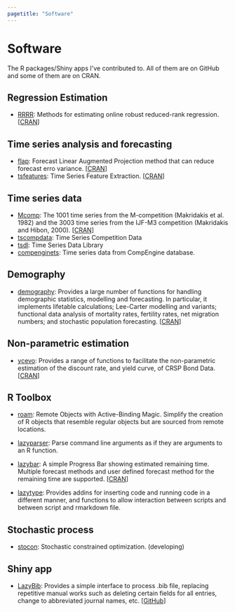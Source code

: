 ```yaml
---
pagetitle: "Software"
---
```


# Software

The R packages/Shiny apps I've contributed to. All of them are on GitHub and some of them are on CRAN.

## Regression Estimation

* [RRRR](https://pkg.yangzhuoranyang.com/RRRR): Methods for estimating online robust reduced-rank regression. [[CRAN](https://CRAN.R-project.org/package=RRRR)]

## Time series analysis and forecasting

* [flap](https://github.com/FinYang/flap): Forecast Linear Augmented Projection method that can reduce forecast erro variance. [[CRAN](https://cloud.r-project.org/package=flap)] 
* [tsfeatures](https://pkg.robjhyndman.com/tsfeatures/): Time Series Feature Extraction. [[CRAN](https://cloud.r-project.org/package=tsfeatures)] 

## Time series data 
* [Mcomp](https://pkg.robjhyndman.com/Mcomp): The 1001 time series from the M-competition (Makridakis et al. 1982) and the 3003 time series from the IJF-M3 competition (Makridakis and Hibon, 2000). [[CRAN](https://cloud.r-project.org/package=Mcomp)]   
* [tscompdata](http://pkg.robjhyndman.com/tscompdata/): Time Series Competition Data   
* [tsdl](https://pkg.yangzhuoranyang.com/tsdl/): Time Series Data Library
* [compenginets](https://pkg.robjhyndman.com/compenginets/): Time series data from CompEngine database.

## Demography

* [demography](https://github.com/robjhyndman/demography): Provides a large number of functions for handling demographic statistics, modelling and forecasting. In particular, it implements lifetable calculations; Lee-Carter modelling and variants; functional data analysis of mortality rates, fertility rates, net migration numbers; and stochastic population forecasting. [[CRAN](https://cloud.r-project.org/package=demography)] 

## Non-parametric estimation

* [ycevo](https://github.com/bonsook/ycevo): Provides a range of functions to facilitate the non-parametric estimation of the discount rate, and yield curve, of CRSP Bond Data. [[CRAN](https://CRAN.R-project.org/package=ycevo)]

## R Toolbox

* [roam](https://github.com/FinYang/roam): Remote Objects with Active-Binding Magic. Simplify the creation of R objects that resemble regular objects but are sourced from remote locations.

* [lazyparser](https://github.com/FinYang/lazyparser): Parse command line arguments as if they are arguments to an R function.

* [lazybar](https://pkg.yangzhuoranyang.com/lazybar/): A simple Progress Bar showing estimated remaining time. Multiple forecast methods and user defined forecast method for the remaining time are supported. [[CRAN](https://CRAN.R-project.org/package=lazybar)]

* [lazytype](http://pkg.yangzhuoranyang.com/lazytype/): Provides addins for inserting code and running code in a different manner, and functions to allow interaction between scripts and between script and rmarkdown file.


## Stochastic process  
* [stocon](https://pkg.yangzhuoranyang.com/stocon): Stochastic constrained optimization. (developing)

## Shiny app

* [LazyBib](https://finyang.shinyapps.io/lazybib/): Provides a simple interface to process .bib file, replacing repetitive manual works such as deleting certain fields for all entries, change to abbreviated journal names, etc. [[GitHub](https://github.com/FinYang/LazyBib)]